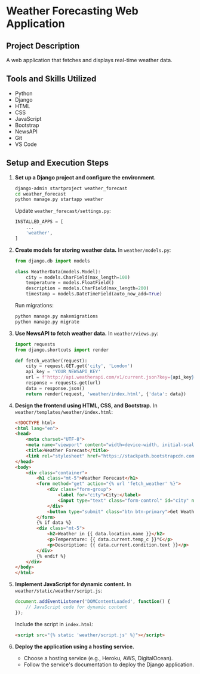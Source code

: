 
# Weather Forecasting Web Application

## Project Description
A web application that fetches and displays real-time weather data.

## Tools and Skills Utilized
- Python
- Django
- HTML
- CSS
- JavaScript
- Bootstrap
- NewsAPI
- Git
- VS Code

## Setup and Execution Steps

1. **Set up a Django project and configure the environment.**
   ```bash
   django-admin startproject weather_forecast
   cd weather_forecast
   python manage.py startapp weather
   ```

   Update `weather_forecast/settings.py`:
   ```python
   INSTALLED_APPS = [
       ...
       'weather',
   ]
   ```

2. **Create models for storing weather data.**
   In `weather/models.py`:
   ```python
   from django.db import models

   class WeatherData(models.Model):
       city = models.CharField(max_length=100)
       temperature = models.FloatField()
       description = models.CharField(max_length=200)
       timestamp = models.DateTimeField(auto_now_add=True)
   ```

   Run migrations:
   ```bash
   python manage.py makemigrations
   python manage.py migrate
   ```

3. **Use NewsAPI to fetch weather data.**
   In `weather/views.py`:
   ```python
   import requests
   from django.shortcuts import render

   def fetch_weather(request):
       city = request.GET.get('city', 'London')
       api_key = 'YOUR_NEWSAPI_KEY'
       url = f'http://api.weatherapi.com/v1/current.json?key={api_key}&q={city}'
       response = requests.get(url)
       data = response.json()
       return render(request, 'weather/index.html', {'data': data})
   ```

4. **Design the frontend using HTML, CSS, and Bootstrap.**
   In `weather/templates/weather/index.html`:
   ```html
   <!DOCTYPE html>
   <html lang="en">
   <head>
       <meta charset="UTF-8">
       <meta name="viewport" content="width=device-width, initial-scale=1.0">
       <title>Weather Forecast</title>
       <link rel="stylesheet" href="https://stackpath.bootstrapcdn.com/bootstrap/4.5.2/css/bootstrap.min.css">
   </head>
   <body>
       <div class="container">
           <h1 class="mt-5">Weather Forecast</h1>
           <form method="get" action="{% url 'fetch_weather' %}">
               <div class="form-group">
                   <label for="city">City:</label>
                   <input type="text" class="form-control" id="city" name="city">
               </div>
               <button type="submit" class="btn btn-primary">Get Weather</button>
           </form>
           {% if data %}
           <div class="mt-5">
               <h2>Weather in {{ data.location.name }}</h2>
               <p>Temperature: {{ data.current.temp_c }}°C</p>
               <p>Description: {{ data.current.condition.text }}</p>
           </div>
           {% endif %}
       </div>
   </body>
   </html>
   ```

5. **Implement JavaScript for dynamic content.**
   In `weather/static/weather/script.js`:
   ```javascript
   document.addEventListener('DOMContentLoaded', function() {
       // JavaScript code for dynamic content
   });
   ```

   Include the script in `index.html`:
   ```html
   <script src="{% static 'weather/script.js' %}"></script>
   ```

6. **Deploy the application using a hosting service.**
   - Choose a hosting service (e.g., Heroku, AWS, DigitalOcean).
   - Follow the service's documentation to deploy the Django application.
```

```
